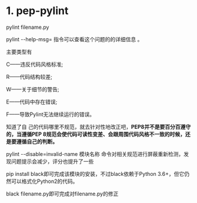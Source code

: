 # 1. pep-pylint









pylint filename.py






pylint --help-msg=<msg-id> 指令可以查看这个问题的的详细信息 。

主要类型有

C——违反代码风格标准;

R——代码结构较差;

W——关于细节的警告;

E——代码中存在错误;

F——导致Pylint无法继续运行的错误。

知道了自 己的代码哪里不规范，就去针对性地改正吧，**PEP8并不是要百分百遵守的，当遵循PEP 8规范会使代码可读性变差、会跟周围代码风格不一致的时候，还是要遵循自己的判断。**


pylint --disable=invalid-name 模块名称 命令对相关规范进行屏蔽重新检测，发现问题提示会减少，评分也提升了一些

















pip install black即可完成该模块的安装，不过black依赖于Python 3.6+，但它仍然可以格式化Python2的代码。

black filename.py即可完成对filename.py的修正










